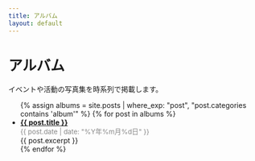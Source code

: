 ```yaml
---
title: アルバム
layout: default
---
```


# アルバム

イベントや活動の写真集を時系列で掲載します。

<ul class="album-list">
  {% assign albums = site.posts | where_exp: "post", "post.categories contains 'album'" %}
  {% for post in albums %}
    <li>
      <a href="{{ post.url }}"><strong>{{ post.title }}</strong></a><br>
      <span style="font-size:0.95em;color:#888;">{{ post.date | date: "%Y年%m月%d日" }}</span>
      <div>{{ post.excerpt }}</div>
    </li>
  {% endfor %}
</ul>
